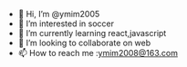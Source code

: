 - 👋 Hi, I’m @ymim2005
- 👀 I’m interested in soccer
- 🌱 I’m currently learning react,javascript
- 💞️ I’m looking to collaborate on web 
- 📫 How to reach me :ymim2008@163.com

<!---
ymim2005/ymim2005 is a ✨ special ✨ repository because its `README.md` (this file) appears on your GitHub profile.
You can click the Preview link to take a look at your changes.
--->
